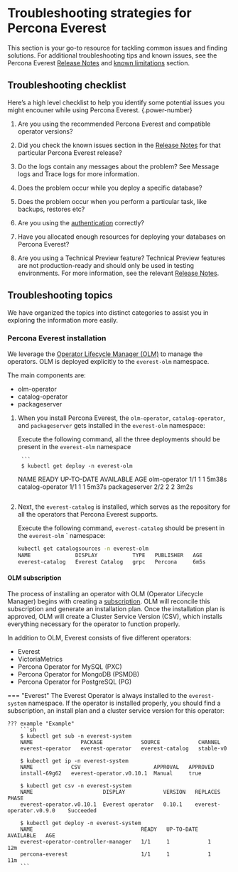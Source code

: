 # Troubleshooting strategies for Percona Everest


This section is your go-to resource for tackling common issues and finding solutions. For additional troubleshooting tips and known issues, see the Percona Everest [Release Notes](../release-notes/release_notes_index.md) and [known limitations](../reference/known_limitations.md) section.


## Troubleshooting checklist

Here’s a high level checklist to help you identify some potential issues you might encouner while using Percona Everest.
{.power-number}

1. Are you using the recommended Percona Everest and compatible operator versions?
2. Did you check the known issues section in the [Release Notes](../release-notes/release_notes_index.md) for that particular Percona Everest release?

3. Do the logs contain any messages about the problem? See Message logs and Trace logs for more information.
4. Does the problem occur while you deploy a specific database?
5. Does the problem occur when you perform a particular task, like backups, restores etc?
6. Are you using the [authentication](../administer/Idp_integration.md) correctly?
7. Have you allocated enough resources for deploying your databases on Percona Everest?
8. Are you using a Technical Preview feature? Technical Preview features are not production-ready and should only be used in testing environments. For more information, see the relevant [Release Notes](../release-notes/release_notes_index.md).



## Troubleshooting topics

We have organized the topics into distinct categories to assist you in exploring the information more easily. 


### Percona Everest installation

We leverage the [Operator Lifecycle Manager (OLM)](https://olm.operatorframework.io/) to manage the operators. OLM is deployed explicitly to the `everest-olm` namespace. 

The main components are:

- olm-operator
- catalog-operator
- packageserver

    
1. When you install Percona Everest, the `olm-operator`, `catalog-operator`, and  `packageserver` gets installed in the `everest-olm` namespace:

    Execute the following command, all the three deployments should be present in the `everest-olm` namespace

        ```
        $ kubectl get deploy -n everest-olm
    NAME               READY   UP-TO-DATE   AVAILABLE   AGE
    olm-operator       1/1     1            1           5m38s
    catalog-operator   1/1     1            1           5m37s
    packageserver      2/2     2            2           3m2s
    ```
    
2. Next,  the `everest-catalog` is installed, which serves as the repository for all the operators that Percona Everest supports. 

    Execute the following command, `everest-catalog` should be present in the `everest-olm` ` namespace:

    ```sh
    kubectl get catalogsources -n everest-olm
    NAME              DISPLAY           TYPE   PUBLISHER   AGE
    everest-catalog   Everest Catalog   grpc   Percona     6m5s
    ```

#### OLM subscription

The process of installing an operator with OLM (Operator Lifecycle Manager) begins with creating a [subscription](https://olm.operatorframework.io/docs/concepts/crds/subscription/). OLM will reconcile this subscription and generate an installation plan. Once the installation plan is approved, OLM will create a Cluster Service Version (CSV), which installs everything necessary for the operator to function properly.


In addition to OLM, Everest consists of five different operators:

- Everest
- VictoriaMetrics
- Percona Operator for MySQL (PXC)
- Percona Operator for MongoDB (PSMDB)
- Percona Operator for PostgreSQL (PG)

=== "Everest"
    The Everest Operator is always installed to the `everest-system` namespace. If the operator is installed properly, you should find a subscription, an install plan and a cluster service version for this operator:

    ??? example "Example"
        ```sh
        $ kubectl get sub -n everest-system
        NAME               PACKAGE            SOURCE            CHANNEL
        everest-operator   everest-operator   everest-catalog   stable-v0

        $ kubectl get ip -n everest-system
        NAME            CSV                       APPROVAL   APPROVED
        install-69g62   everest-operator.v0.10.1  Manual     true

        $ kubectl get csv -n everest-system
        NAME                      DISPLAY            VERSION   REPLACES                   PHASE
        everest-operator.v0.10.1  Everest operator   0.10.1    everest-operator.v0.9.0    Succeeded

        $ kubectl get deploy -n everest-system
        NAME                                  READY   UP-TO-DATE   AVAILABLE   AGE
        everest-operator-controller-manager   1/1     1            1           12m
        percona-everest                       1/1     1            1           11m
        ```









